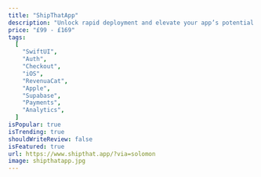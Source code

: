 ```yaml
---
title: "ShipThatApp"
description: "Unlock rapid deployment and elevate your app’s potential.Experience streamlined development that puts user engagement and strategic insights at your fingertips."
price: "£99 - £169"
tags:
  [
    "SwiftUI",
    "Auth",
    "Checkout",
    "iOS",
    "RevenuaCat",
    "Apple",
    "Supabase",
    "Payments",
    "Analytics",
  ]
isPopular: true
isTrending: true
shouldWriteReview: false
isFeatured: true
url: https://www.shipthat.app/?via=solomon
image: shipthatapp.jpg
---
```

